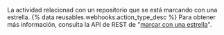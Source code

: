 La actividad relacionad con un repositorio que se está marcando con una estrella. {% data reusables.webhooks.action_type_desc %} Para obtener más información, consulta la API de REST de "[marcar con una estrella](/rest/reference/activity#starring)".
